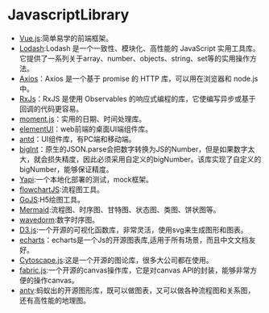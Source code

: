 # JavascriptLibrary 

* [Vue.js](https://cn.vuejs.org/):简单易学的前端框架。
* [Lodash](https://www.lodashjs.com/):Lodash 是一个一致性、模块化、高性能的 JavaScript 实用工具库。它提供了一系列关于array、number、objects、string、set等的实用操作方法。
* [Axios](http://www.axios-js.com/)：Axios 是一个基于 promise 的 HTTP 库，可以用在浏览器和 node.js 中。
* [RxJs](https://cn.rx.js.org/)：RxJS 是使用 Observables 的响应式编程的库，它使编写异步或基于回调的代码更容易。
* [moment.js](http://momentjs.cn/)：实用的日期、时间处理库。
* [elementUI](https://element.eleme.io/#/zh-CN)：web前端的桌面UI端组件库。
* [antd](https://ant.design/index-cn)：UI组件库，有PC端和移动端。
* [bigInt](https://github.com/sidorares/json-bigint)：原生的JSON.parse会把数字转换为JS的Number，但是如果数字太大，就会损失精度，因此必须采用自定义的bigNumber。该库实现了自定义的bigNumber，能够保证精度。
* [Yapi](https://github.com/YMFE/yapi):一个本地化部署的测试，mock框架。
* [flowchartJS](https://flowchart.js.org/):流程图工具。
* [GoJS](https://gojs.net/latest/index.html):H5绘图工具。
* [Mermaid](https://github.com/mermaid-js/mermaid):流程图、时序图、甘特图、状态图、类图、饼状图等。
* [wavedorm](https://wavedrom.com/):数字时序图。
* [D3.js](https://d3js.org/):一个开源的可视化函数库，非常灵活，使用svg来生成图形和图表。
* [echarts](https://echarts.apache.org/zh/index.html)：echarts是一个Js的开源图表库,适用于所有场景，而且中文文档友好。
* [Cytoscape.js](https://js.cytoscape.org/):这是一个开源的图论库，很多大公司都在使用。
* [fabric.js](http://fabricjs.com/):一个开源的canvas操作库，它是对canvas API的封装，能够非常方便的操作canvas。
* [antv](http://antv.antfin.com/zh-cn/index.html#__products):蚂蚁出的开源图形库，既可以做图表，又可以做各种流程图和关系图，还有高性能的地理图。
